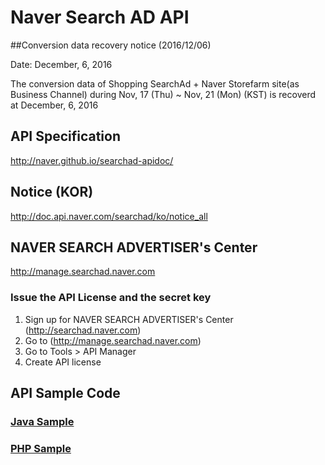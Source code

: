 # Naver Search AD API

##Conversion data recovery notice (2016/12/06)

Date: December, 6, 2016

The conversion data of Shopping SearchAd + Naver Storefarm site(as Business Channel) 
during Nov, 17 (Thu) ~ Nov, 21 (Mon) (KST) is recoverd at December, 6, 2016

## API Specification
http://naver.github.io/searchad-apidoc/

## Notice (KOR)
http://doc.api.naver.com/searchad/ko/notice_all

## NAVER SEARCH ADVERTISER's Center
http://manage.searchad.naver.com

### Issue the API License and the secret key

1. Sign up for NAVER SEARCH ADVERTISER's Center (http://searchad.naver.com)
2. Go to (http://manage.searchad.naver.com)
3. Go to Tools > API Manager
4. Create API license


## API Sample Code

### [Java Sample](java-sample)
### [PHP Sample](php-sample)
